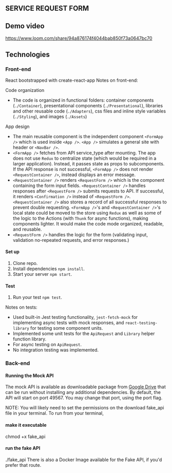 ## SERVICE REQUEST FORM

## Demo video
https://www.loom.com/share/94a876174f4044bab850f73a0647bc70

## Technologies

### Front-end
React bootstrapped with create-react-app
Notes on front-end: 

Code organization
- The code is organized in functional folders: container components (`./Container`), presentational components (`./Presentational`), libraries and other reusable code (`./Adapters`), css files and inline style variables (`./Styling`), and images (`./Assets`)

App design
- The main reusable component is the independent component `<FormApp />` which is used inside `<App />`. `<App />` simulates a general site with header or `<NavBar />`.
- `<FormApp />` fetches from API service_type after mounting. The app does not use `Redux` to centralize state (which would be required in a larger application). Instead, it passes state as props to subcomponents. If the API response is not successful, `<FormApp />` does not render `<RequestContainer />`, instead displays an error message.
- `<RequestContainer />` renders `<RequestForm />` which is the component containing the form input fields.  `<RequestContainer />` handles responses after `<RequestForm />` submits requests to API. If successful, it renders `<Confirmation />` instead of `<RequestForm />`.  `<RequestContainer />` also stores a record of all successful responses to prevent double requesting.
`<FormApp />`'s and `<RequestContainer />`'s local state could be moved to the store using `Redux` as well as some of the logic to the Actions (with `Thunk` for async functions), making components lighter. It would make the code mode organized, readable, and reusable.
- `<RequestForm />` handles the logic for the form (validating input, validation no-repeated requests, and error responses.)

#### Set up
1. Clone repo.
1. Install dependencies `npm install`.
1. Start your server `npm start`.

#### Test
1. Run your test `npm test`.

Notes on tests: 
- Used built-in Jest testing functionality, `jest-fetch-mock` for implementing async tests with mock responses, and `react-testing-library` for testing some component units. 
- Implemented some unit tests for the `ApiRequest` and `Library` helper function library.
- For async testing on `ApiRequest`.
- No integration testing was implemented.

### Back-end 
#### Running the Mock API
The mock API is available as downloadable package from [Google Drive](https://drive.google.com/file/d/0Bw30jK82dDYsd0s0eXlPMXZiNnc/view) that can be run without installing any additional dependencies. By default, the API will start on port 49567. You may change that port, using the port flag.

NOTE: You will likely need to set the permissions on the download fake_api file in your terminal. To run from your terminal,

#### make it executable
chmod +x fake_api
#### run the fake API
./fake_api
There is also a Docker Image available for the Fake API, if you'd prefer that route.